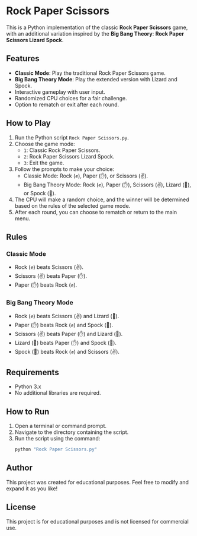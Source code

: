 # Rock Paper Scissors

This is a Python implementation of the classic **Rock Paper Scissors** game, with an additional variation inspired by the **Big Bang Theory**: **Rock Paper Scissors Lizard Spock**.

## Features

- **Classic Mode**: Play the traditional Rock Paper Scissors game.
- **Big Bang Theory Mode**: Play the extended version with Lizard and Spock.
- Interactive gameplay with user input.
- Randomized CPU choices for a fair challenge.
- Option to rematch or exit after each round.

## How to Play

1. Run the Python script `Rock Paper Scissors.py`.
2. Choose the game mode:
   - `1`: Classic Rock Paper Scissors.
   - `2`: Rock Paper Scissors Lizard Spock.
   - `3`: Exit the game.
3. Follow the prompts to make your choice:
   - Classic Mode: Rock (✊), Paper (✋), or Scissors (✌️).
   - Big Bang Theory Mode: Rock (✊), Paper (✋), Scissors (✌️), Lizard (🦎), or Spock (🖖).
4. The CPU will make a random choice, and the winner will be determined based on the rules of the selected game mode.
5. After each round, you can choose to rematch or return to the main menu.

## Rules

### Classic Mode
- Rock (✊) beats Scissors (✌️).
- Scissors (✌️) beats Paper (✋).
- Paper (✋) beats Rock (✊).

### Big Bang Theory Mode
- Rock (✊) beats Scissors (✌️) and Lizard (🦎).
- Paper (✋) beats Rock (✊) and Spock (🖖).
- Scissors (✌️) beats Paper (✋) and Lizard (🦎).
- Lizard (🦎) beats Paper (✋) and Spock (🖖).
- Spock (🖖) beats Rock (✊) and Scissors (✌️).

## Requirements

- Python 3.x
- No additional libraries are required.

## How to Run

1. Open a terminal or command prompt.
2. Navigate to the directory containing the script.
3. Run the script using the command:
   ```bash
   python "Rock Paper Scissors.py"
   ```

## Author

This project was created for educational purposes. Feel free to modify and expand it as you like!

## License

This project is for educational purposes and is not licensed for commercial use.
